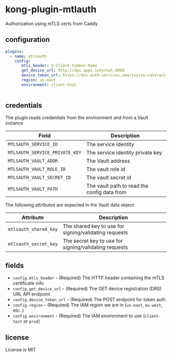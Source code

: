 # kong-plugin-mtlauth

Authorization using mTLS certs from Caddy

## configuration

```yaml
plugins:
  - name: mtlsauth
    config:
       mtls_header: X-Client-Common-Name
       get_device_url: http://dps.apps.internal:8080
       device_token_url: https://dev-auth-services.smartsuite-cataract.com//authorize/oauth2/token
       region: us-east
       environment: client-test
       
```
## credentials

The plugin reads credentials from the environment and from a Vault instance

| Field                          | Description                                 |
|--------------------------------|---------------------------------------------|
| `MTLSAUTH_SERVICE_ID`          | The service identity                        |
| `MTLSAUTH_SERVICE_PRIVATE_KEY` | The service identity private key            |
| `MTLSAUTH_VAULT_ADDR`          | The Vault address                           |
| `MTLSAUTH_VAULT_ROLE_ID`       | The vault role id                           |
| `MTLSAUTH_VAULT_SECRET_ID`     | The vault secret id                         |
| `MTLSAUTH_VAULT_PATH`          | The vault path to read the config data from |

The following attributes are expected in the Vault data object

| Attribute             | Description                                           |
|-----------------------|-------------------------------------------------------|
| `mtlsauth_shared_key` | The shared key to use for signing/validating requests |
| `mtlsauth_secret_key` | The secret key to use for signing/validating requests |


## fields

* `config.mtls_header` - (Required) The HTTP header containing the mTLS certificate info
* `config.get_device_url` - (Required) The GET device registration (DRS) URL API endpoint
* `config.device_token_url` - (Required) The POST endpoint for token auth
* `config.region` - (Required) The IAM region we are in (`us-east`, `eu-west`, etc..)
* `config.environment` - (Required) The IAM environment to use (`client-test` or `prod`)
## license

License is MIT
